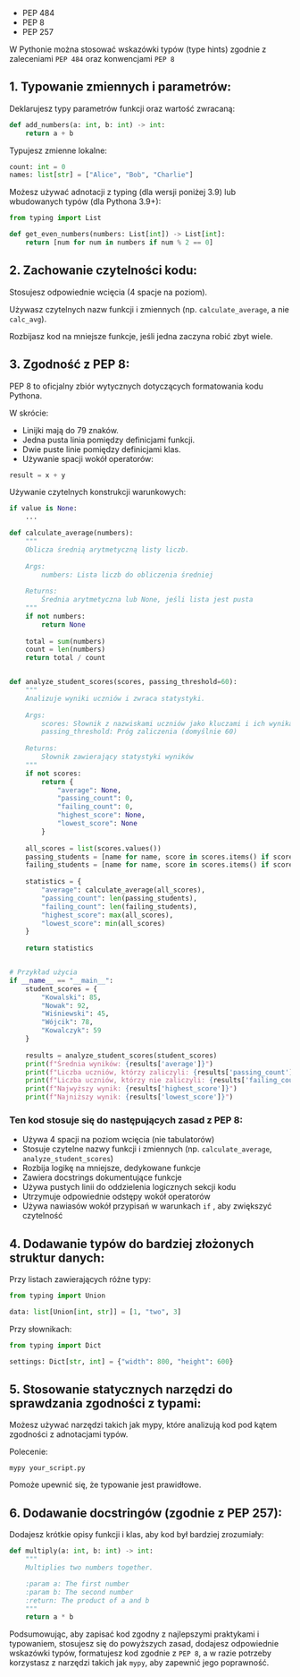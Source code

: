 - PEP 484
- PEP 8
- PEP 257

W Pythonie można stosować wskazówki typów (type hints) zgodnie z zaleceniami ```PEP 484``` oraz konwencjami ```PEP 8```
## 1.	Typowanie zmiennych i parametrów:

Deklarujesz typy parametrów funkcji oraz wartość zwracaną:

```py
def add_numbers(a: int, b: int) -> int:
    return a + b
```

Typujesz zmienne lokalne:

```py
count: int = 0
names: list[str] = ["Alice", "Bob", "Charlie"]
```

Możesz używać adnotacji z typing (dla wersji poniżej 3.9) lub wbudowanych typów (dla Pythona 3.9+):

```py
from typing import List

def get_even_numbers(numbers: List[int]) -> List[int]:
    return [num for num in numbers if num % 2 == 0]
```

## 2.	Zachowanie czytelności kodu:

Stosujesz odpowiednie wcięcia (4 spacje na poziom).

Używasz czytelnych nazw funkcji i zmiennych (np. ```calculate_average```, a nie ```calc_avg```).

Rozbijasz kod na mniejsze funkcje, jeśli jedna zaczyna robić zbyt wiele.

## 3.	Zgodność z PEP 8:

PEP 8 to oficjalny zbiór wytycznych dotyczących formatowania kodu Pythona.

W skrócie:
- Linijki mają do 79 znaków.
- Jedna pusta linia pomiędzy definicjami funkcji.
- Dwie puste linie pomiędzy definicjami klas.
- Używanie spacji wokół operatorów:

```py
result = x + y
```


Używanie czytelnych konstrukcji warunkowych:

```py
if value is None:
    ...
```

```py
def calculate_average(numbers):
    """
    Oblicza średnią arytmetyczną listy liczb.
    
    Args:
        numbers: Lista liczb do obliczenia średniej
        
    Returns:
        Średnia arytmetyczna lub None, jeśli lista jest pusta
    """
    if not numbers:
        return None
    
    total = sum(numbers)
    count = len(numbers)
    return total / count


def analyze_student_scores(scores, passing_threshold=60):
    """
    Analizuje wyniki uczniów i zwraca statystyki.
    
    Args:
        scores: Słownik z nazwiskami uczniów jako kluczami i ich wynikami jako wartościami
        passing_threshold: Próg zaliczenia (domyślnie 60)
        
    Returns:
        Słownik zawierający statystyki wyników
    """
    if not scores:
        return {
            "average": None,
            "passing_count": 0,
            "failing_count": 0,
            "highest_score": None,
            "lowest_score": None
        }
    
    all_scores = list(scores.values())
    passing_students = [name for name, score in scores.items() if score >= passing_threshold]
    failing_students = [name for name, score in scores.items() if score < passing_threshold]
    
    statistics = {
        "average": calculate_average(all_scores),
        "passing_count": len(passing_students),
        "failing_count": len(failing_students),
        "highest_score": max(all_scores),
        "lowest_score": min(all_scores)
    }
    
    return statistics


# Przykład użycia
if __name__ == "__main__":
    student_scores = {
        "Kowalski": 85,
        "Nowak": 92,
        "Wiśniewski": 45,
        "Wójcik": 78,
        "Kowalczyk": 59
    }
    
    results = analyze_student_scores(student_scores)
    print(f"Średnia wyników: {results['average']}")
    print(f"Liczba uczniów, którzy zaliczyli: {results['passing_count']}")
    print(f"Liczba uczniów, którzy nie zaliczyli: {results['failing_count']}")
    print(f"Najwyższy wynik: {results['highest_score']}")
    print(f"Najniższy wynik: {results['lowest_score']}")
```

### Ten kod stosuje się do następujących zasad z PEP 8:

- Używa 4 spacji na poziom wcięcia (nie tabulatorów)
- Stosuje czytelne nazwy funkcji i zmiennych (np. ```calculate_average```, ```analyze_student_scores```)
- Rozbija logikę na mniejsze, dedykowane funkcje
- Zawiera docstrings dokumentujące funkcje
- Używa pustych linii do oddzielenia logicznych sekcji kodu
- Utrzymuje odpowiednie odstępy wokół operatorów
- Używa nawiasów wokół przypisań w warunkach ```if``` , aby zwiększyć czytelność


## 4. Dodawanie typów do bardziej złożonych struktur danych:

Przy listach zawierających różne typy:

```py
from typing import Union

data: list[Union[int, str]] = [1, "two", 3]
```

Przy słownikach:

```py
from typing import Dict

settings: Dict[str, int] = {"width": 800, "height": 600}
```

## 5. Stosowanie statycznych narzędzi do sprawdzania zgodności z typami:

Możesz używać narzędzi takich jak mypy, które analizują kod pod kątem zgodności z adnotacjami typów.

Polecenie:

```
mypy your_script.py
```


Pomoże upewnić się, że typowanie jest prawidłowe.

## 6. Dodawanie docstringów (zgodnie z PEP 257):

Dodajesz krótkie opisy funkcji i klas, aby kod był bardziej zrozumiały:

```py
def multiply(a: int, b: int) -> int:
    """
    Multiplies two numbers together.

    :param a: The first number
    :param b: The second number
    :return: The product of a and b
    """
    return a * b
```

Podsumowując, aby zapisać kod zgodny z najlepszymi praktykami i typowaniem, stosujesz się do powyższych zasad, dodajesz odpowiednie wskazówki typów, formatujesz kod zgodnie z ```PEP 8```, a w razie potrzeby korzystasz z narzędzi takich jak ```mypy```, aby zapewnić jego poprawność.

